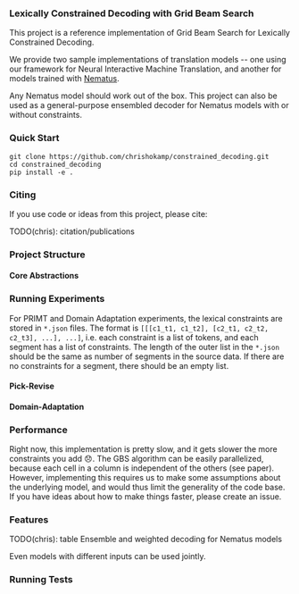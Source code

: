 ### Lexically Constrained Decoding with Grid Beam Search

This project is a reference implementation of Grid Beam Search for Lexically Constrained Decoding.

We provide two sample implementations of translation models -- one using our framework for
Neural Interactive Machine Translation, 
and another for models trained with [Nematus](https://github.com/rsennrich/nematus).

Any Nematus model should work out of the box. This project can also be used as a general-purpose 
ensembled decoder for Nematus models with or without constraints. 

### Quick Start

```
git clone https://github.com/chrishokamp/constrained_decoding.git
cd constrained_decoding
pip install -e .
```

### Citing

If you use code or ideas from this project, please cite:

TODO(chris): citation/publications 

### Project Structure


#### Core Abstractions


### Running Experiments

For PRIMT and Domain Adaptation experiments, the lexical constraints are stored in `*.json` files. The format is `[[[c1_t1, c1_t2], [c2_t1, c2_t2, c2_t3], ...], ...]`,
i.e. each constraint is a list of tokens, and each segment has a list of constraints. The length of the 
outer list in the `*.json` should be the same as number of segments in the source data. If there are no constraints for a
segment, there should be an empty list. 


#### Pick-Revise 

#### Domain-Adaptation 

### Performance

Right now, this implementation is pretty slow, and it gets slower the more constraints you add :disappointed:. 
The GBS algorithm can be easily parallelized, because each cell in a column is independent of the others (see paper). 
However, implementing this requires us to make some assumptions about the underlying model, and would thus
limit the generality of the code base. If you have ideas about how to make things faster, please create an issue. 

### Features

TODO(chris): table
Ensemble and weighted decoding for Nematus models

Even models with different inputs can be used jointly.


### Running Tests



